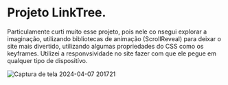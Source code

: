 <h1>Projeto LinkTree.</h1>
<p>Particulamente curti muito esse projeto, pois nele co nsegui explorar a imaginação, utilizando bibliotecas de animação (ScrollReveal) para deixar o site mais divertido, utilizando algumas propriedades do CSS como os keyframes. Utilizei a responvsividade no site fazer com que ele pegue em qualquer tipo de dispositívo.</p>

![Captura de tela 2024-04-07 201721](https://github.com/DevGustavoGantois/My-LinkTree/assets/123424700/17cde86c-6ea5-427a-ac77-7d104245dda9)
